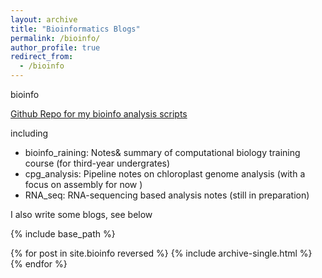 ```yaml
---
layout: archive
title: "Bioinformatics Blogs"
permalink: /bioinfo/
author_profile: true
redirect_from:
  - /bioinfo
---
```


bioinfo

[Github Repo for my bioinfo analysis scripts](https://github.com/imengyuan/Bioinfo-pipelines)

including

* bioinfo_raining: Notes& summary of computational biology training course (for third-year undergrates)
* cpg_analysis: Pipeline notes on chloroplast genome analysis (with a focus on assembly for now )
* RNA_seq: RNA-sequencing based analysis notes (still in preparation)

I also write some blogs, see below

{% include base_path %}

{% for post in site.bioinfo reversed %}
  {% include archive-single.html %}
{% endfor %}